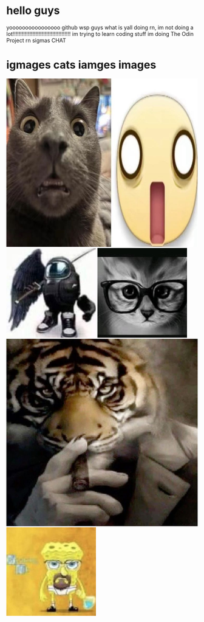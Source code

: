 # hello guys
yoooooooooooooooo github wsp guys what is yall doing rn, im not doing a lot!!!!!!!!!!!!!!!!!!!!!!!!!!!!!!!!!!!!!! 
im trying to learn coding stuff
im doing The Odin Project
rn sigmas
CHAT
# igmages cats iamges images
<img src="https://github.com/tedibois/odin-recipes/blob/main/images/freakbook.jpg?raw=true" alt="freakbook.jpg"/>
<img src="https://github.com/tedibois/odin-recipes/blob/main/images/amogus.jpg?raw=true" alt="amogus.jpg"/>
<img src="https://github.com/tedibois/odin-recipes/blob/main/images/nerdy_cat.jpg?raw=true" alt="nerdy_cat.jpg"/>
<img src="https://github.com/tedibois/odin-recipes/blob/main/images/tigar.jpg?raw=true" alt="tigar.jpg"/>
<img src="https://github.com/tedibois/odin-recipes/blob/main/images/walteh.jpg?raw=true" alt="walteh.jpg"/>
